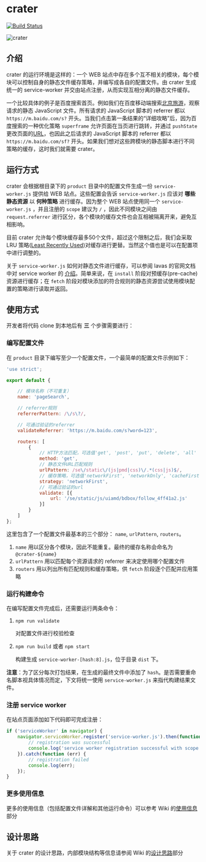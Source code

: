 # crater

[![Build Status](https://img.shields.io/travis/lavas-project/crater.svg?style=flat-square)](https://travis-ci.org/lavas-project/crater)

![crater](https://timgsa.baidu.com/timg?image&quality=80&size=b9999_10000&sec=1502705187782&di=efa34e8b6d96e4dc8552b05fd26f2afe&imgtype=0&src=http%3A%2F%2Fs10.sinaimg.cn%2Fmiddle%2Fa02624d8xb76cd4403679%26690)

## 介绍

crater 的运行环境是这样的：一个 WEB 站点中存在多个互不相关的模块，每个模块可以控制自身的静态文件缓存策略，并编写成各自的配置文件。由 crater 生成统一的 service-worker 并交由站点注册，从而实现互相分离的静态文件缓存。

一个比较具体的例子是百度搜索首页。例如我们在百度移动端搜索[北京旅游](https://m.baidu.com/s?word=%E5%8C%97%E4%BA%AC%E6%97%85%E6%B8%B8)，观察请求的静态 JavaScript 文件。所有请求的 JavaScript 脚本的 referrer 都以 `https://m.baidu.com/s?` 开头。当我们点击第一条结果的“详细攻略”后，因为百度搜索的一种优化策略 `superframe` 允许页面在当页进行跳转，并通过 `pushState` 更改页面的[URL](https://m.baidu.com/sf?openapi=1&dspName=iphone&from_sf=1&pd=city&resource_id=4324&ms=1&ms=1&word=%E5%8C%97%E4%BA%AC&hide=1&apitn=tangram&top=%7B%22sfhs%22%3A2%7D&title=%E7%9B%AE%E7%9A%84%E5%9C%B0%E6%94%BB%E7%95%A5&city_name=%E4%B8%8A%E6%B5%B7&lid=12939499257738134900&frsrcid=32228&frorder=1)，也因此之后请求的 JavaScript 脚本的 referrer 都以 `https://m.baidu.com/sf?` 开头。如果我们想对这些跨模块的静态脚本进行不同策略的缓存，这时我们就需要 crater。

## 运行方式

crater 会根据根目录下的 `product` 目录中的配置文件生成一份 `service-worker.js` 提供给 WEB 站点。这些配置会告诉 `service-worker.js` 应该对 __哪些静态资源__ 以 __何种策略__ 进行缓存。因为整个 WEB 站点使用同一个 `service-worker.js` ，并且注册的 `scope` 建议为 `/` ，因此不同模块之间由 `request.referrer` 进行区分，各个模块的缓存文件也会互相被隔离开来，避免互相影响。

目前 crater 允许每个模块缓存最多50个文件，超过这个限制之后，我们会采取 LRU 策略([Least Recently Used](https://en.wikipedia.org/wiki/Cache_replacement_policies#LRU))对缓存进行更替。当然这个值也是可以在配置项中进行调整的。

关于 `service-worker.js` 如何对静态文件进行缓存，可以参阅 lavas 的官网文档中对 service worker 的 [介绍](https://lavas.baidu.com/doc/offline-and-cache-loading/service-worker/service-worker-introduction)。简单来说，在 `install` 阶段对预缓存(pre-cache)资源进行缓存；在 `fetch` 阶段对模块添加的符合规则的静态资源尝试使用模块配置的策略进行读取并返回。

## 使用方式

开发者将代码 clone 到本地后有 __三__ 个步骤需要进行：

### 编写配置文件

在 `product` 目录下编写至少一个配置文件，一个最简单的配置文件示例如下：

```javascript
'use strict';

export default {

    // 模块名称（不可重复）
    name: 'pageSearch',

    // referrer规则
    referrerPattern: /\/s\?/,

    // 可通过验证的referrer
    validateReferrer: 'https://m.baidu.com/s?word=123',

    routers: [
        {
            // HTTP方法匹配，可选值'get', 'post', 'put', 'delete', 'all'
            method: 'get',
            // 静态文件URL匹配规则
            urlPattern: /se\/static\/(js|pmd|css)\/.*(css|js)$/,
            // 缓存策略，可选值'networkFirst', 'networkOnly', 'cacheFirst', 'cacheOnly', 'fastest'
            strategy: 'networkFirst',
            // 可通过验证的url
            validate: [{
                url: '/se/static/js/uiamd/bdbox/follow_4ff41a2.js'
            }]
        }
    ]
};
```

这里包含了一个配置文件最基本的三个部分： `name`, `urlPattern`, `routers`。

1. `name` 用以区分各个模块，因此不能重复。最终的缓存名称会命名为 `@crater-${name}`
2. `urlPattern` 用以匹配每个资源请求的 referrer 来决定使用哪个配置文件
3. `routers` 用以列出所有匹配规则和缓存策略，供 `fetch` 阶段逐个匹配并应用策略

### 运行构建命令

在编写配置文件完成后，还需要运行两条命令：

1. `npm run validate`

    对配置文件进行校验检查

2. `npm run build` 或者 `npm start`

    构建生成 `service-worker-[hash:8].js`，位于目录 `dist` 下。

__注意__：为了区分每次打包结果，在生成的最终文件中添加了 `hash`。是否需要重命名脚本视具体情况而定，下文将统一使用 `service-worker.js` 来指代构建结果文件。

### 注册 service worker

在站点页面添加如下代码即可完成注册：

```javascript
if ('serviceWorker' in navigator) {
    navigator.serviceWorker.register('service-worker.js').then(function (registration) {
        // registration was successful
        console.log('service worker registration successful with scope ', registration.scope);
    }).catch(function (err) {
        // registration failed
        console.log(err);
    });
}
```

### 更多使用信息

更多的使用信息（包括配置文件详解和其他运行命令）可以参考 Wiki 的[使用信息](https://github.com/lavas-project/crater/wiki/%E4%BD%BF%E7%94%A8%E4%BF%A1%E6%81%AF)部分

## 设计思路

关于 crater 的设计思路，内部模块结构等信息请参阅 Wiki 的[设计思路](https://github.com/lavas-project/crater/wiki/%E8%AE%BE%E8%AE%A1%E6%80%9D%E8%B7%AF)部分

